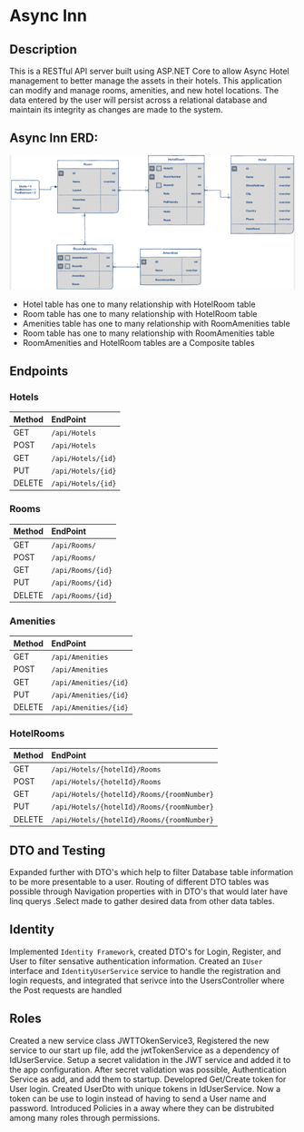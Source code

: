 # Async Inn 

## Description
This is a RESTful API server built using ASP.NET Core to allow Async Hotel management to better manage the assets in their hotels. This application can modify and manage rooms, amenities, and new hotel locations. The data entered by the user will persist across a relational database and maintain its integrity as changes are made to the system.

## **Async Inn ERD:**
![image](images/ERD.png)

* Hotel table has one to many relationship with HotelRoom table
* Room table has one to many relationship with HotelRoom table
* Amenities table has one to many relationship with RoomAmenities table
* Room table  has one to many relationship with RoomAmenities table
* RoomAmenities and HotelRoom tables are a Composite tables


## Endpoints

### Hotels

| Method | EndPoint | 
|:-|:-|
| GET | ```/api/Hotels``` | 
| POST | ```/api/Hotels``` |
| GET | ```/api/Hotels/{id}``` |
| PUT | ```/api/Hotels/{id}``` |
| DELETE | ```/api/Hotels/{id}``` |


### Rooms

| Method | EndPoint | 
|:-|:-|
| GET | ```/api/Rooms/``` | |
| POST | ```/api/Rooms/``` | |
| GET | ```/api/Rooms/{id}``` | |
| PUT | ```/api/Rooms/{id}``` | |
| DELETE | ```/api/Rooms/{id}``` | |


### Amenities

| Method | EndPoint | 
|:-|:-|
| GET | ```/api/Amenities``` | |
| POST | ```/api/Amenities``` | |
| GET | ```/api/Amenities/{id}``` | |
| PUT | ```/api/Amenities/{id}``` | |
| DELETE | ```/api/Amenities/{id}``` | |

### HotelRooms

| Method | EndPoint | 
|:-|:-| 
| GET | ```/api/Hotels/{hotelId}/Rooms``` | |
| POST | ```/api/Hotels/{hotelId}/Rooms``` | |
| GET | ```/api/Hotels/{hotelId}/Rooms/{roomNumber}``` | |
| PUT | ```/api/Hotels/{hotelId}/Rooms/{roomNumber}``` | |
| DELETE | ```/api/Hotels/{hotelId}/Rooms/{roomNumber}``` | |


## DTO and Testing
Expanded further with DTO's which help to filter Database table information to be more presentable to a user. Routing of different DTO tables was possible through Navigation properties with in DTO's that would later have linq querys .Select made to gather desired data from other data tables.

## Identity 
Implemented `Identity Framework`, created DTO's for Login, Register, and User to filter sensative authentication information. Created an `IUser` interface and `IdentityUserService` service to handle the registration and login requests, and integrated that serivce into the UsersController where the Post requests are handled

## Roles
Created a new service class JWTTOkenService3, Registered the new service to our start up file, add the jwtTokenService as a dependency of IdUserService.
Setup a secret validation in the JWT service and added it to the app configuration.
After secret validation was possible, Authentication Service as add, and add them to startup. Developred Get/Create token for User login.
Created UserDto with unique tokens in IdUserService.
Now a token can be use to login instead of having to send a User name and password.
Introduced Policies in a away where they can be distrubited among many roles through permissions.